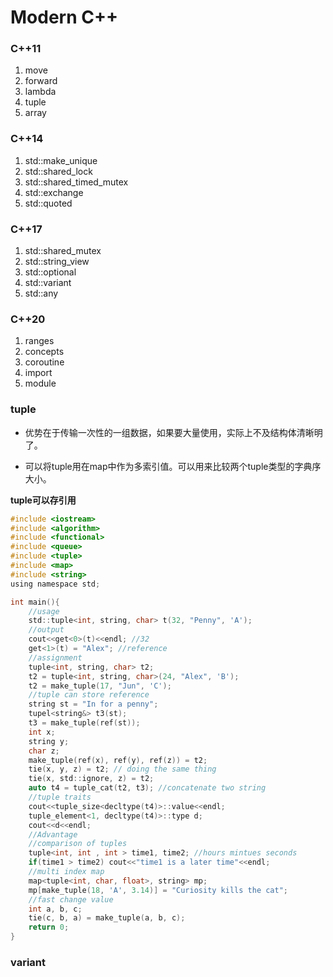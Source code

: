 # Modern C++
### C++11
1. move
2. forward
3. lambda
4. tuple
5. array
### C++14
1. std::make_unique
2. std::shared_lock
3. std::shared_timed_mutex
4. std::exchange
5. std::quoted
### C++17
1. std::shared_mutex
2. std::string_view
3. std::optional
4. std::variant
5. std::any
### C++20
1. ranges
2. concepts
3. coroutine
4. import
5. module
### tuple

- 优势在于传输一次性的一组数据，如果要大量使用，实际上不及结构体清晰明了。

- 可以将tuple用在map中作为多索引值。可以用来比较两个tuple类型的字典序大小。

**tuple可以存引用**

```c
#include <iostream>
#include <algorithm>
#include <functional>
#include <queue>
#include <tuple>
#include <map>
#include <string>
using namespace std;

int main(){
    //usage
    std::tuple<int, string, char> t(32, "Penny", 'A');
    //output
    cout<<get<0>(t)<<endl; //32
    get<1>(t) = "Alex"; //reference
    //assignment 
    tuple<int, string, char> t2;
    t2 = tuple<int, string, char>(24, "Alex", 'B');
    t2 = make_tuple(17, "Jun", 'C');
    //tuple can store reference 
    string st = "In for a penny";
    tupel<string&> t3(st);
    t3 = make_tuple(ref(st));
    int x;
    string y;
    char z;
    make_tuple(ref(x), ref(y), ref(z)) = t2;
    tie(x, y, z) = t2; // doing the same thing
    tie(x, std::ignore, z) = t2;
    auto t4 = tuple_cat(t2, t3); //concatenate two string
    //tuple traits
    cout<<tuple_size<decltype(t4)>::value<<endl;
    tuple_element<1, decltype(t4)>::type d;
    cout<<d<<endl;
    //Advantage
    //comparison of tuples 
    tuple<int, int , int > time1, time2; //hours mintues seconds
    if(time1 > time2) cout<<"time1 is a later time"<<endl;
    //multi index map
    map<tuple<int, char, float>, string> mp;
    mp[make_tuple(18, 'A', 3.14)] = "Curiosity kills the cat";
    //fast change value
    int a, b, c;
    tie(c, b, a) = make_tuple(a, b, c);
    return 0;
}
```
### variant